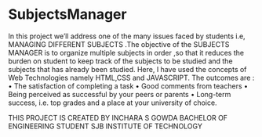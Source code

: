 # SubjectsManager 
In this project we’ll address one of the many issues faced by students i.e, MANAGING
DIFFERENT SUBJECTS .The objective of the SUBJECTS MANAGER is to organize
multiple subjects in order ,so that it reduces the burden on student to keep track of the
subjects to be studied and the subjects that has already been studied. Here, I have used
the concepts of Web Technologies namely HTML,CSS and JAVASCRIPT.
The outcomes are :
• The satisfaction of completing a task
• Good comments from teachers
• Being perceived as successful by your peers or parents
• Long-term success, i.e. top grades and a place at your university of choice.

THIS PROJECT IS CREATED BY INCHARA S GOWDA 
BACHELOR OF ENGINEERING STUDENT
SJB INSTITUTE OF TECHNOLOGY
